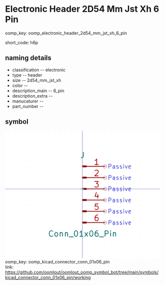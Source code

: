 # Electronic Header 2D54 Mm Jst Xh 6 Pin
oomp_key: oomp_electronic_header_2d54_mm_jst_xh_6_pin  

short_code: h6p
## naming details
* classification -- electronic
* type -- header
* size -- 2d54_mm_jst_xh
* color -- 
* description_main -- 6_pin
* description_extra -- 
* manucaturer -- 
* part_number -- 



## symbol

![](symbol/0/working/working_600.png)  
oomp_key: oomp_kicad_connector_conn_01x06_pin  
link: https://github.com/oomlout/oomlout_oomp_symbol_bot/tree/main/symbols/kicad_connector_conn_01x06_pin/working  

